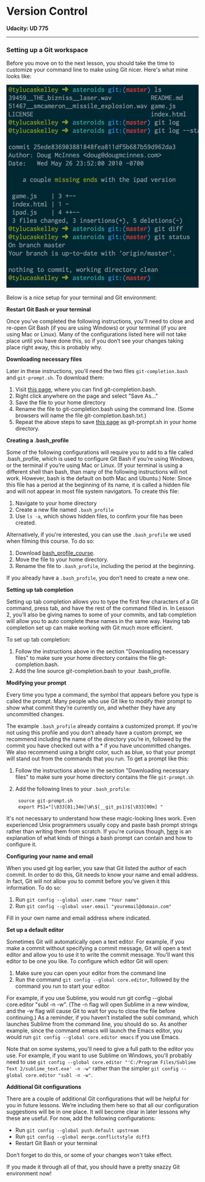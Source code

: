 # Version Control

**Udacity: UD 775**

---

### Setting up a Git workspace

Before you move on to the next lesson, you should take the time to customize your command line to make using Git nicer. Here's what mine looks like:

![my-terminal](../img/terminal.png)

Below is a nice setup for your terminal and Git environment:

**Restart Git Bash or your terminal**

Once you’ve completed the following instructions, you'll need to close and re-open Git Bash (if you are using Windows) or your terminal (if you are using Mac or Linux). Many of the configurations listed here will not take place until you have done this, so if you don’t see your changes taking place right away, this is probably why.

**Downloading necessary files**

Later in these instructions, you'll need the two files `git-completion.bash` and `git-prompt.sh`. To download them:

1. Visit [this page](https://raw.githubusercontent.com/git/git/master/contrib/completion/git-completion.bash), where you can find git-completion.bash.
2. Right click anywhere on the page and select "Save As..."
3. Save the file to your home directory
4. Rename the file to git-completion.bash using the command line. (Some browsers will name the file git-completion.bash.txt.)
5. Repeat the above steps to save [this page](https://raw.githubusercontent.com/git/git/master/contrib/completion/git-prompt.sh) as git-prompt.sh in your home directory.

**Creating a .bash_profile**

Some of the following configurations will require you to add to a file called .bash_profile, which is used to configure Git Bash if you’re using Windows, or the terminal if you’re using Mac or Linux. (If your terminal is using a different shell than bash, than many of the following instructions will not work. However, bash is the default on both Mac and Ubuntu.) Note: Since this file has a period at the beginning of its name, it is called a hidden file and will not appear in most file system navigators. To create this file:

1. Navigate to your home directory
2. Create a new file named `.bash_profile`
3. Use `ls -a`, which shows hidden files, to confirm your file has been created.

Alternatively, if you're interested, you can use the `.bash_profile` we used when filming this course. To do so:

1. Download [bash_profile_course](https://www.udacity.com/api/nodes/2955818665/supplemental_media/bash-profile-course/download).
2. Move the file to your home directory.
3. Rename the file to `.bash_profile`, including the period at the beginning.

If you already have a `.bash_profile`, you don’t need to create a new one.

**Setting up tab completion**

Setting up tab completion allows you to type the first few characters of a Git command, press tab, and have the rest of the command filled in. In Lesson 2, you’ll also be giving names to some of your commits, and tab completion will allow you to auto complete these names in the same way. Having tab completion set up can make working with Git much more efficient.

To set up tab completion:

1. Follow the instructions above in the section "Downloading necessary files" to make sure your home directory contains the file git-completion.bash.
2. Add the line source git-completion.bash to your .bash_profile.

**Modifying your prompt**

Every time you type a command, the symbol that appears before you type is called the prompt. Many people who use Git like to modify their prompt to show what commit they’re currently on, and whether they have any uncommitted changes.

The example `.bash_profile` already contains a customized prompt. If you’re not using this profile and you don’t already have a custom prompt, we recommend including the name of the directory you’re in, followed by the commit you have checked out with a * if you have uncommitted changes. We also recommend using a bright color, such as blue, so that your prompt will stand out from the commands that you run. To get a prompt like this:

1. Follow the instructions above in the section "Downloading necessary files" to make sure your home directory contains the file `git-prompt.sh`
2. Add the following lines to your `.bash_profile`:

        source git-prompt.sh
        export PS1="[\033[01;34m]\W\$(__git_ps1)$[\033[00m] "

It's not necessary to understand how these magic-looking lines work. Even experienced Unix programmers usually copy and paste bash prompt strings rather than writing them from scratch. If you're curious though, [here](http://www.cyberciti.biz/tips/howto-linux-unix-bash-shell-setup-prompt.html) is an explanation of what kinds of things a bash prompt can contain and how to configure it.

**Configuring your name and email**

When you used git log earlier, you saw that Git listed the author of each commit. In order to do this, Git needs to know your name and email address. In fact, Git will not allow you to commit before you’ve given it this information. To do so:

1. Run `git config --global user.name "Your name"`
2. Run `git config --global user.email "youremail@domain.com"`

Fill in your own name and email address where indicated.

**Set up a default editor**

Sometimes Git will automatically open a text editor. For example, if you make a commit without specifying a commit message, Git will open a text editor and allow you to use it to write the commit message. You’ll want this editor to be one you like. To configure which editor Git will open:

1. Make sure you can open your editor from the command line
2. Run the command `git config --global core.editor`, followed by the command you run to start your editor.

For example, if you use Sublime, you would run git config --global core.editor "subl -n -w". (The -n flag will open Sublime in a new window, and the -w flag will cause Git to wait for you to close the file before continuing.) As a reminder, if you haven’t installed the subl command, which launches Sublime from the command line, you should do so. As another example, since the command emacs will launch the Emacs editor, you would run `git config --global core.editor emacs` if you use Emacs.

Note that on some systems, you'll need to give a full path to the editor you use. For example, if you want to use Sublime on Windows, you'll probably need to use `git config --global core.editor "'C:/Program Files/Sublime Text 2/sublime_text.exe' -n -w"` rather than the simpler `git config --global core.editor "subl -n -w"`.

**Additional Git configurations**

There are a couple of additional Git configurations that will be helpful for you in future lessons. We’re including them here so that all our configuration suggestions will be in one place. It will become clear in later lessons why these are useful. For now, add the following configurations:

* Run `git config --global push.default upstream`
* Run `git config --global merge.conflictstyle diff3`
* Restart Git Bash or your terminal

Don’t forget to do this, or some of your changes won't take effect.

If you made it through all of that, you should have a pretty snazzy Git environment now!